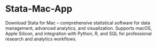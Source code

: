 # Stata-Mac-App
Download Stata for Mac – comprehensive statistical software for data management, advanced analytics, and visualization. Supports macOS, Apple Silicon, and integration with Python, R, and SQL for professional research and analytics workflows.
